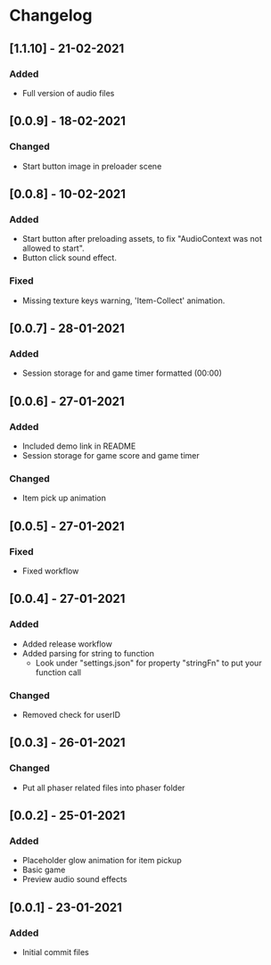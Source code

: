 # Changelog

## [1.1.10] - 21-02-2021

### Added

- Full version of audio files

## [0.0.9] - 18-02-2021

### Changed

- Start button image in preloader scene

## [0.0.8] - 10-02-2021

### Added

- Start button after preloading assets, to fix "AudioContext was not allowed to start".
- Button click sound effect.

### Fixed

- Missing texture keys warning, 'Item-Collect' animation.

## [0.0.7] - 28-01-2021

### Added

- Session storage for and game timer formatted (00:00)

## [0.0.6] - 27-01-2021

### Added

- Included demo link in README
- Session storage for game score and game timer

### Changed

- Item pick up animation 

## [0.0.5] - 27-01-2021

### Fixed

- Fixed workflow

## [0.0.4] - 27-01-2021

### Added

- Added release workflow
- Added parsing for string to function
  - Look under "settings.json" for property "stringFn" to put your function call

### Changed

- Removed check for userID

## [0.0.3] - 26-01-2021

### Changed

- Put all phaser related files into phaser folder

## [0.0.2] - 25-01-2021

### Added

- Placeholder glow animation for item pickup
- Basic game
- Preview audio sound effects

## [0.0.1] - 23-01-2021

### Added

- Initial commit files
